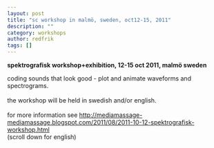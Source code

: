 ```yaml
---
layout: post
title: "sc workshop in malmö, sweden, oct12-15, 2011"
description: ""
category: workshops
author: redfrik
tags: []
---
```

<p><strong>spektrografisk workshop+exhibition, 12-15 oct 2011, malmö sweden</strong></p>
<p>coding sounds that look good - plot and animate waveforms and spectrograms.<span><br />
</span><span><br />
</span><span>the workshop will be held in swedish and/or english.</span><span><br />
</span><span><br />
</span><span>for more information see</span><span> </span><span><a href="http://mediamassage-mediamassage.blogspot.com/2011/08/2011-10-12-spektrografisk-workshop.html">http://mediamassage-mediamassage.blogspot.com/2011/08/2011-10-12-spektrografisk-workshop.html</a></span><span><br />
</span><span>(scroll down for english)</span></p>

